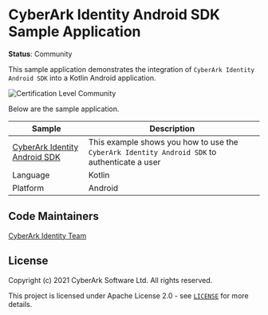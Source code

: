 # CyberArk Identity Android SDK Sample Application
**Status**: Community

This sample application demonstrates the integration of `CyberArk Identity Android SDK` into a Kotlin Android application.

![Certification Level Community](https://camo.githubusercontent.com/fc39ec5a52592c929ecd6e7ff4e3d1b7d5a4856c512a5486a5c24a00db6bcf6d/68747470733a2f2f696d672e736869656c64732e696f2f62616467652f43657274696669636174696f6e2532304c6576656c2d436f6d6d756e6974792d3238413734353f6c696e6b3d68747470733a2f2f6769746875622e636f6d2f637962657261726b2f636f6d6d756e6974792f626c6f622f6d61737465722f436f6e6a75722f636f6e76656e74696f6e732f63657274696669636174696f6e2d6c6576656c732e6d64)

Below are the sample application.

| Sample | Description |
|--------|-------------|
| [CyberArk Identity Android SDK](./app) | This example shows you how to use the `CyberArk Identity Android SDK` to authenticate a user |
| Language | Kotlin |
| Platform | Android |

## Code Maintainers
[CyberArk Identity Team](https://www.cyberark.com)

<a id="license"></a>
## License
Copyright (c) 2021 CyberArk Software Ltd. All rights reserved.

This project is licensed under Apache License 2.0 - see [`LICENSE`](LICENSE) for more details.
